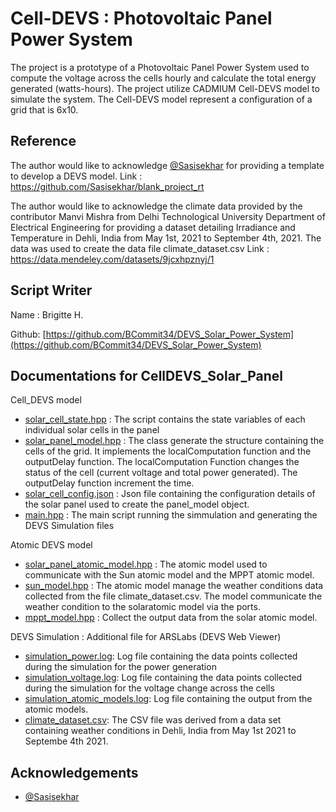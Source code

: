
# Cell-DEVS : Photovoltaic Panel Power System
The project is a prototype of a Photovoltaic Panel Power System used to compute the voltage across the cells hourly and calculate the total energy generated (watts-hours). The project utilize CADMIUM Cell-DEVS model to simulate the system. The Cell-DEVS model represent a configuration of a grid that is 6x10. 

## Reference

The author would like to acknowledge [@Sasisekhar](https://github.com/Sasisekhar/blank_project_rt) for providing a template to develop a DEVS model.
Link : https://github.com/Sasisekhar/blank_project_rt

The author would like to acknowledge the climate data provided by the contributor Manvi Mishra from Delhi Technological University Department of Electrical Engineering for providing a dataset detailing Irradiance and Temperature in Dehli, India from May 1st, 2021 to September 4th, 2021. The data was used to create the data file climate_dataset.csv 
Link : https://data.mendeley.com/datasets/9jcxhpznyj/1 

## Script Writer
Name : Brigitte H.

Github: [https://github.com/BCommit34/DEVS_Solar_Power_System](https://github.com/BCommit34/DEVS_Solar_Power_System)


## Documentations for CellDEVS_Solar_Panel
Cell_DEVS model
 - [solar_cell_state.hpp](https://github.com/BCommit34/DEVS_Solar_Power_System/blob/main/main/include/solar_cell_state.hpp) : The script contains the state variables of each individual solar cells in the panel
 - [solar_panel_model.hpp](https://github.com/BCommit34/DEVS_Solar_Power_System/blob/main/main/include/solar_panel_model.hpp) : The class generate the structure containing the cells of the grid. It implements the localComputation function and the outputDelay function. The localComputation Function changes the status of the cell (current voltage and total power generated). The outputDelay function increment the time.
 - [solar_cell_config.json](https://github.com/BCommit34/DEVS_Solar_Power_System/blob/main/main/include/solar_cell_config.json) : Json file containing the configuration details of the solar panel used to create the panel_model object.
- [main.hpp](https://github.com/BCommit34/DEVS_Solar_Power_System/blob/main/main/main.cpp) : The main script running the simmulation and generating the DEVS Simulation files

Atomic DEVS model
 - [solar_panel_atomic_model.hpp](https://github.com/BCommit34/DEVS_Solar_Power_System/blob/main/main/include/solar_panel_atomic_model.hpp) : The atomic model used to communicate with the Sun atomic model and the MPPT atomic model.
 - [sun_model.hpp](https://github.com/BCommit34/DEVS_Solar_Power_System/blob/main/main/include/sun_model.hpp) : The atomic model manage the weather conditions data collected from the file climate_dataset.csv. The model communicate the weather condition to the solaratomic model via the ports.
 - [mppt_model.hpp](https://github.com/BCommit34/DEVS_Solar_Power_System/blob/main/main/include/mppt_model.hpp) : Collect the output data from the solar atomic model. 



DEVS Simulation : Additional file for ARSLabs (DEVS Web Viewer)
- [simulation_power.log](https://github.com/BCommit34/DEVS_Solar_Power_System/blob/main/simulation_power.log): Log file containing the data points collected during the simulation for the power generation
- [simulation_voltage.log](https://github.com/BCommit34/DEVS_Solar_Power_System/blob/main/simulation_voltage.log): Log file containing the data points collected during the simulation for the voltage change across the cells
- [simulation_atomic_models.log](https://github.com/BCommit34/DEVS_Solar_Power_System/blob/main/simulation_atomic_models.log): Log file containing the output from the atomic models.
- [climate_dataset.csv](https://github.com/BCommit34/DEVS_Solar_Power_System/blob/main/main/include/climate_dataset.csv): The CSV file was derived from a data set containing weather conditions in Dehli, India from May 1st 2021 to Septembe 4th 2021. 


## Acknowledgements

 - [@Sasisekhar](https://github.com/Sasisekhar/blank_project_rt)


